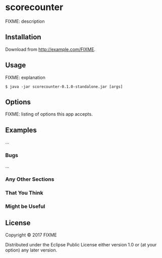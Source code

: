 # scorecounter

FIXME: description

## Installation

Download from http://example.com/FIXME.

## Usage

FIXME: explanation

    $ java -jar scorecounter-0.1.0-standalone.jar [args]

## Options

FIXME: listing of options this app accepts.

## Examples

...

### Bugs

...

### Any Other Sections
### That You Think
### Might be Useful

## License

Copyright © 2017 FIXME

Distributed under the Eclipse Public License either version 1.0 or (at
your option) any later version.
